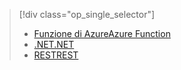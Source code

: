 > [!div class="op_single_selector"]
> * [<span data-ttu-id="0d31d-101">Funzione di Azure</span><span class="sxs-lookup"><span data-stu-id="0d31d-101">Azure Function</span></span>](../articles/media-services/media-services-dotnet-how-to-use-azure-functions.md)
> * [<span data-ttu-id="0d31d-102">.NET</span><span class="sxs-lookup"><span data-stu-id="0d31d-102">.NET</span></span>](../articles/media-services/media-services-dotnet-how-to-use.md)
> * [<span data-ttu-id="0d31d-103">REST</span><span class="sxs-lookup"><span data-stu-id="0d31d-103">REST</span></span>](../articles/media-services/media-services-rest-how-to-use.md)
>  
> 

